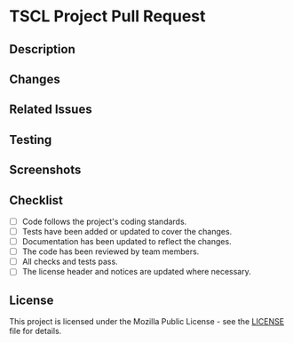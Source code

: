 # TSCL Project Pull Request

## Description
<!-- Briefly describe the purpose and scope of this pull request. -->

## Changes
<!-- List the changes introduced by this pull request. -->

## Related Issues
<!-- Mention any related issues that are being addressed or resolved by this pull request. -->

## Testing
<!-- Describe the testing process or steps taken to ensure the changes work as expected. -->

## Screenshots
<!-- If applicable, provide screenshots or other media to visually represent the changes made. -->

## Checklist
- [ ] Code follows the project's coding standards.
- [ ] Tests have been added or updated to cover the changes.
- [ ] Documentation has been updated to reflect the changes.
- [ ] The code has been reviewed by team members.
- [ ] All checks and tests pass.
- [ ] The license header and notices are updated where necessary.

## License
This project is licensed under the Mozilla Public License - see the [LICENSE](LICENSE) file for details.

<!-- Add any additional information or context that might be helpful for reviewers. -->
